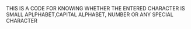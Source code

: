 THIS IS A CODE FOR KNOWING WHETHER THE ENTERED CHARACTER IS SMALL APLPHABET,CAPITAL ALPHABET, NUMBER OR ANY SPECIAL CHARACTER
